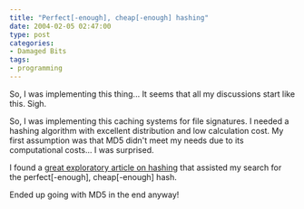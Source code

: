```yaml
---
title: "Perfect[-enough], cheap[-enough] hashing"
date: 2004-02-05 02:47:00
type: post
categories:
- Damaged Bits
tags:
- programming
---
```


So, I was implementing this thing...  It seems that all my discussions start like this. Sigh.  <p>So, I was implementing this caching systems for file signatures.  I needed a hashing algorithm with excellent distribution and low calculation cost.  My first assumption was that MD5 didn't meet my needs due to its computational costs...  I was surprised.</p>  <p>I found a <a href="http://www.cs.duke.edu/~anderson/hashing/">great exploratory article on hashing</a> that assisted my search for the perfect[-enough], cheap[-enough] hash.</p>  <p>Ended up going with MD5 in the end anyway!</p>
